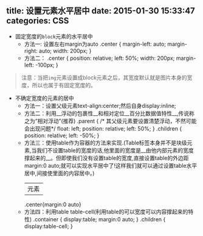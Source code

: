 title: 设置元素水平居中
date: 2015-01-30 15:33:47
categories: CSS
---

* 固定宽度的`block`元素的水平居中
  - 方法一: 设置左右margin为auto
        .center {
            margin-left: auto;
            margin-right: auto;
            width: 200px;
        }
  - 方法二：
        .center {
            position: relative;
            left: 50%;
            width: 200px;
            margin-left: -100px;
        }

> 注意：当把`img`元素设置成block元素之后，其宽度默认就是图片本身的宽度，所以也属于有固定宽度的。

* 不确定宽度的元素的居中
  - 方法一：设置父级元素text-align:center;然后自身display:inline;
  - 方法二：利用__浮动的包裹性__和相对定位__百分比数据值特性__,传说称之为“相对浮动”(推荐)
        .parent { /* 其父级元素要设置清楚浮动，不然可能会出现问题*/
          float: left;
          position: relative;
          left: 50%;
        }
        .children {
          position: relative;
          left: -50%;
        }
  - 方法三：使用table作为容器的方法来实现.(Table标签本身并不是块级元素,当我们不设置table的宽度的话,他里面的宽度是__由他内部元素的宽度撑起来的__。但即使我们没有设置table的宽度,直接设置table的外边距margin:0 auto;就可以实现水平居中了!这样我们就可以通过设置table水平居中,间接使里面的内容居中。)
        <table class="center"><tr><td>元素</td></tr></table>
        .center{margin:0 auto}
  - 方法四：利用table table-cell(利用table的可以宽度可以内容撑起来的特性)
        .container {
          display:table;
          margin:0 auto;
        }
        .children {
          display:table-cell;
        }